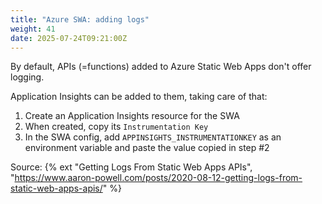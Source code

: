 ```yaml
---
title: "Azure SWA: adding logs"
weight: 41
date: 2025-07-24T09:21:00Z
---
```


By default, APIs (=functions) added to Azure Static Web Apps don't offer logging.

Application Insights can be added to them, taking care of that:

1. Create an Application Insights resource for the SWA
2. When created, copy its `Instrumentation Key`
3. In the SWA config, add `APPINSIGHTS_INSTRUMENTATIONKEY` as an environment variable and paste the value copied in step #2

Source: {% ext "Getting Logs From Static Web Apps APIs", "https://www.aaron-powell.com/posts/2020-08-12-getting-logs-from-static-web-apps-apis/" %}
